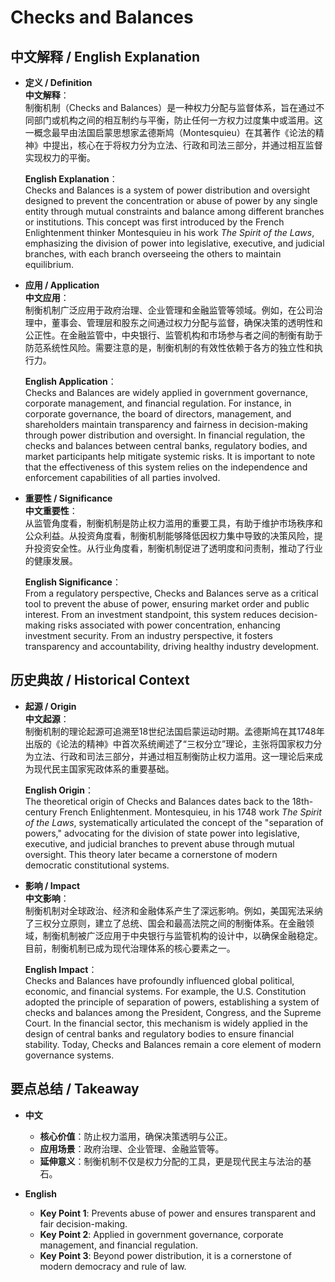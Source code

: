 # Checks and Balances

## 中文解释 / English Explanation

* **定义 / Definition**  
  **中文解释**：  
  制衡机制（Checks and Balances）是一种权力分配与监督体系，旨在通过不同部门或机构之间的相互制约与平衡，防止任何一方权力过度集中或滥用。这一概念最早由法国启蒙思想家孟德斯鸠（Montesquieu）在其著作《论法的精神》中提出，核心在于将权力分为立法、行政和司法三部分，并通过相互监督实现权力的平衡。  

  **English Explanation**：  
  Checks and Balances is a system of power distribution and oversight designed to prevent the concentration or abuse of power by any single entity through mutual constraints and balance among different branches or institutions. This concept was first introduced by the French Enlightenment thinker Montesquieu in his work *The Spirit of the Laws*, emphasizing the division of power into legislative, executive, and judicial branches, with each branch overseeing the others to maintain equilibrium.

* **应用 / Application**  
  **中文应用**：  
  制衡机制广泛应用于政府治理、企业管理和金融监管等领域。例如，在公司治理中，董事会、管理层和股东之间通过权力分配与监督，确保决策的透明性和公正性。在金融监管中，中央银行、监管机构和市场参与者之间的制衡有助于防范系统性风险。需要注意的是，制衡机制的有效性依赖于各方的独立性和执行力。  

  **English Application**：  
  Checks and Balances are widely applied in government governance, corporate management, and financial regulation. For instance, in corporate governance, the board of directors, management, and shareholders maintain transparency and fairness in decision-making through power distribution and oversight. In financial regulation, the checks and balances between central banks, regulatory bodies, and market participants help mitigate systemic risks. It is important to note that the effectiveness of this system relies on the independence and enforcement capabilities of all parties involved.

* **重要性 / Significance**  
  **中文重要性**：  
  从监管角度看，制衡机制是防止权力滥用的重要工具，有助于维护市场秩序和公众利益。从投资角度看，制衡机制能够降低因权力集中导致的决策风险，提升投资安全性。从行业角度看，制衡机制促进了透明度和问责制，推动了行业的健康发展。  

  **English Significance**：  
  From a regulatory perspective, Checks and Balances serve as a critical tool to prevent the abuse of power, ensuring market order and public interest. From an investment standpoint, this system reduces decision-making risks associated with power concentration, enhancing investment security. From an industry perspective, it fosters transparency and accountability, driving healthy industry development.

## 历史典故 / Historical Context

* **起源 / Origin**  
  **中文起源**：  
  制衡机制的理论起源可追溯至18世纪法国启蒙运动时期。孟德斯鸠在其1748年出版的《论法的精神》中首次系统阐述了“三权分立”理论，主张将国家权力分为立法、行政和司法三部分，并通过相互制衡防止权力滥用。这一理论后来成为现代民主国家宪政体系的重要基础。  

  **English Origin**：  
  The theoretical origin of Checks and Balances dates back to the 18th-century French Enlightenment. Montesquieu, in his 1748 work *The Spirit of the Laws*, systematically articulated the concept of the "separation of powers," advocating for the division of state power into legislative, executive, and judicial branches to prevent abuse through mutual oversight. This theory later became a cornerstone of modern democratic constitutional systems.

* **影响 / Impact**  
  **中文影响**：  
  制衡机制对全球政治、经济和金融体系产生了深远影响。例如，美国宪法采纳了三权分立原则，建立了总统、国会和最高法院之间的制衡体系。在金融领域，制衡机制被广泛应用于中央银行与监管机构的设计中，以确保金融稳定。目前，制衡机制已成为现代治理体系的核心要素之一。  

  **English Impact**：  
  Checks and Balances have profoundly influenced global political, economic, and financial systems. For example, the U.S. Constitution adopted the principle of separation of powers, establishing a system of checks and balances among the President, Congress, and the Supreme Court. In the financial sector, this mechanism is widely applied in the design of central banks and regulatory bodies to ensure financial stability. Today, Checks and Balances remain a core element of modern governance systems.

## 要点总结 / Takeaway

* **中文**  
  - **核心价值**：防止权力滥用，确保决策透明与公正。  
  - **应用场景**：政府治理、企业管理、金融监管等。  
  - **延伸意义**：制衡机制不仅是权力分配的工具，更是现代民主与法治的基石。  

* **English**  
  - **Key Point 1**: Prevents abuse of power and ensures transparent and fair decision-making.  
  - **Key Point 2**: Applied in government governance, corporate management, and financial regulation.  
  - **Key Point 3**: Beyond power distribution, it is a cornerstone of modern democracy and rule of law.